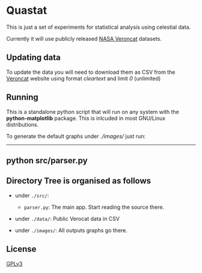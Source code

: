 Quastat
==================

This is just a set of experiments for statistical analysis using celestial data.

Currently it will use publicly released [NASA Veroncat](https://heasarc.gsfc.nasa.gov/W3Browse/all/veroncat.html) datasets.

Updating data
-------------

To update the data you will need to download them as CSV from the [Veroncat](http://heasarc.gsfc.nasa.gov/db-perl/W3Browse/w3table.pl?tablehead=name%3Dcaixa&Action=More+Options) website using format *cleartext* and limit *0* (unlimited)

Running
-------

This is a standalone python script that will run on any system with the **python-matplotlib** package. This is inlcuded in most GNU/Linux distributions.

To generate the default graphs under *./images/* just run: 

---
python src/parser.py
---


Directory Tree is organised as follows
--------------------------------------

* under `./src/`:
	* `parser.py`: The main app. Start reading the source there.

* under `./data/`: Public Verocat data in CSV

* under `./images/`: All outputs graphs go there.

License
-------

[GPLv3](./LICENSE)
